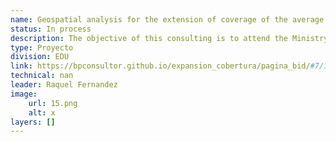 ```yaml
---
name: Geospatial analysis for the extension of coverage of the average level (basic and diversified) in Guatemala
status: In process
description: The objective of this consulting is to attend the Ministry of Education (MINEDUC) in the realization of a geospatial analysis that uses a series of indicators to determine, with technical criteria, the appropriate locations for the installation and construction of 500 classrooms, in order to expand the coverage of the average level nationwide.The geospatial analysis model that will be implemented is the same used by the Inter -American Development Bank (IDB) in Honduras, specifically designed to identify the areas where the coverage of the secondary level in that country can be expanded.
type: Proyecto
division: EDU
link: https://bpconsultor.github.io/expansion_cobertura/pagina_bid/#7/15.835/-90.143
technical: nan
leader: Raquel Fernandez
image: 
    url: 15.png
    alt: x
layers: []
---
```

    